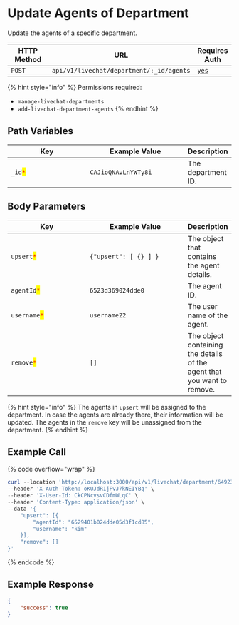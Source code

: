 # Update Agents of Department

Update the agents of a specific department.

<table><thead><tr><th width="163">HTTP Method</th><th width="305">URL</th><th>Requires Auth</th></tr></thead><tbody><tr><td><code>POST</code></td><td><code>api/v1/livechat/department/:_id/agents</code></td><td><a href="../../../authentication-endpoints/"><code>yes</code></a></td></tr></tbody></table>

{% hint style="info" %}
Permissions required:

* `manage-livechat-departments`
* `add-livechat-department-agents`
{% endhint %}

## Path Variables

<table><thead><tr><th width="223.33333333333331">Key</th><th width="235">Example Value</th><th>Description</th></tr></thead><tbody><tr><td><code>_id</code><mark style="color:red;"><code>*</code></mark></td><td><code>CAJioQNAvLnYWTy8i</code></td><td>The department ID.</td></tr></tbody></table>

## Body Parameters

<table><thead><tr><th width="187">Key</th><th width="229">Example Value</th><th>Description</th></tr></thead><tbody><tr><td><code>upsert</code><mark style="color:red;"><code>*</code></mark></td><td><code>{"upsert": [ {} ] }</code></td><td>The object that contains the agent details.</td></tr><tr><td><code>agentId</code><mark style="color:red;"><code>*</code></mark></td><td><code>6523d369024dde0</code></td><td>The agent ID.</td></tr><tr><td><code>username</code><mark style="color:red;"><code>*</code></mark></td><td><code>username22</code></td><td>The user name of the agent.</td></tr><tr><td><code>remove</code><mark style="color:red;"><code>*</code></mark></td><td><code>[]</code></td><td>The object containing the details of the agent that you want to remove.</td></tr></tbody></table>

{% hint style="info" %}
The agents in `upsert` will be assigned to the department. In case the agents are already there, their information will be updated. The agents in the `remove` key will be unassigned from the department.
{% endhint %}

## Example Call

{% code overflow="wrap" %}
```powershell
curl --location 'http://localhost:3000/api/v1/livechat/department/649230d479f5c6e276cf4a12/agents' \
--header 'X-Auth-Token: oKUJdR1jFvJ7kNEIYBq' \
--header 'X-User-Id: CkCPNcvsvCDfmWLqC' \
--header 'Content-Type: application/json' \
--data '{
    "upsert": [{
        "agentId": "6529401b024dde05d3f1cd85",
        "username": "kim"
    }],
    "remove": []
}'
```
{% endcode %}

## Example Response

```json
{
    "success": true
}
```
